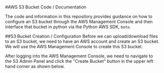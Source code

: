 #AWS S3 Bucket Code / Documentation

The code and information in this repository provides guidance on how to configure an S3 bucket through the AWS Management Console and then interface that bucket in python via the Python AWS SDK, `boto`.

##S3 Bucket Creation / Configuration
Before we can upload/download files to an S3 bucket, we need to have an AWS account and create an S3 bucket. We will use the AWS Management Console to create this S3 bucket.

After logging into the AWS Management Console, we need to navigate to the S3 Admin Panel and click the "Create Bucket" button in the upper left hand corner as shown below.

